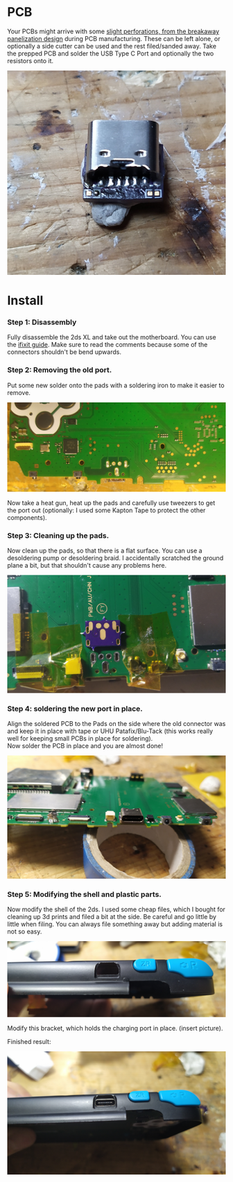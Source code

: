 # PCB

Your PCBs might arrive with some [slight perforations, from the breakaway panelization design](/images/pcb.jpg) during PCB manufacturing. These can be left alone, or optionally a side cutter can be used and the rest filed/sanded away.
Take the prepped PCB and solder the USB Type C Port and optionally the two resistors onto it.  

![pcb soldered](/images/pcb-soldered.jpg)  

# Install

### Step 1: Disassembly

Fully disassemble the 2ds XL and take out the motherboard. You can use the [ifixit guide](https://de.ifixit.com/Anleitung/New+Nintendo+2DS+XL+Motherboard+Replacement/128242?lang=en). Make sure to read the comments because some of the connectors shouldn't be bend upwards.

### Step 2: Removing the old port.

Put some new solder onto the pads with a soldering iron to make it easier to remove.  

![port](/images/port.jpg)  

Now take a heat gun, heat up the pads and carefully use  tweezers to get the port out (optionally: I used some Kapton Tape to protect the other components).

### Step 3: Cleaning up the pads.

Now clean up the pads, so that there is a flat surface. You can use a desoldering pump or desoldering braid. I accidentally scratched the ground plane a bit, but that shouldn't cause any problems here.  

![port removed](/images/port-removed.jpg)

### Step 4: soldering the new port in place.

Align the soldered PCB to the Pads on the side where the old connector was and keep it in place with tape or UHU Patafix/Blu-Tack (this works really well for keeping small PCBs in place for soldering).  
Now solder the PCB in place and you are almost done!  

![pcb with port](/images/pcb-with-port.jpg)  

### Step 5: Modifying the shell and plastic parts.

Now modify the shell of the 2ds. I used some cheap files, which I bought for cleaning up 3d prints and filed a bit at the side. Be careful and go little by little when filing. You can always file something away but adding material is not so easy.  

![shell trimmed](/images/shell-trimmed.jpg)

Modify this bracket, which holds the charging port in place. (insert picture).

Finished result:

![done](/images/port-in-shell.jpg)
